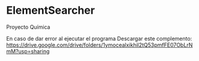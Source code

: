 # ElementSearcher
Proyecto Química


En caso de dar error al ejecutar el programa Descargar este complemento:
https://drive.google.com/drive/folders/1ymocealxikhil2tQ53pmfFE07ObLrNmM?usp=sharing
